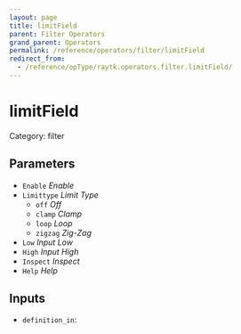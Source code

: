```yaml
---
layout: page
title: limitField
parent: Filter Operators
grand_parent: Operators
permalink: /reference/operators/filter/limitField
redirect_from:
  - /reference/opType/raytk.operators.filter.limitField/
---
```


# limitField

Category: filter



## Parameters

* `Enable` *Enable*
* `Limittype` *Limit Type*
  * `off` *Off*
  * `clamp` *Clamp*
  * `loop` *Loop*
  * `zigzag` *Zig-Zag*
* `Low` *Input Low*
* `High` *Input High*
* `Inspect` *Inspect*
* `Help` *Help*

## Inputs

* `definition_in`: 